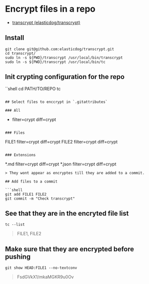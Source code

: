 # Encrypt files in a repo

* [transcrypt (elasticdog/transcrypt)](https://github.com/elasticdog/transcrypt)

## Install

```shell
git clone git@github.com:elasticdog/transcrypt.git
cd transcrypt/
sudo ln -s ${PWD}/transcrypt /usr/local/bin/transcrypt
sudo ln -s ${PWD}/transcrypt /usr/local/bin/tc
```

## Init crypting configuration for the repo

``shell
cd PATH/TO/REPO
tc
```

## Select files to enccrypt in `.gitattributes`

### All

```
* filter=crypt diff=crypt
```

### Files

```
FILE1 filter=crypt diff=crypt
FILE2 filter=crypt diff=crypt
```

### Extensions

```
*.md filter=crypt diff=crypt
*.json filter=crypt diff=crypt
```
> They wont appear as encryptes till they are added to a commit.

## Add files to a commit

```shell
git add FILE1 FILE2
git commit -m "Check transcrypt"
```

## See that they are in the encryted file list

```shell
tc --list
```
> FILE1, FILE2

## Make sure that they are encrypted before pushing

```shell
git show HEAD:FILE1 --no-textconv
```
> FsdGVkX1/mkaMGKR9u0Ov